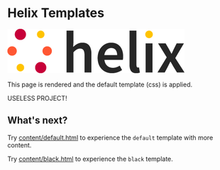# Helix Templates

![helix-logo](content/imgs/helix_logo.png)

This page is rendered and the default template (css) is applied.

USELESS PROJECT!

## What's next?

Try [content/default.html](content/default.html) to experience the `default` template with more content.

Try [content/black.html](content/black.html) to experience the `black` template.
